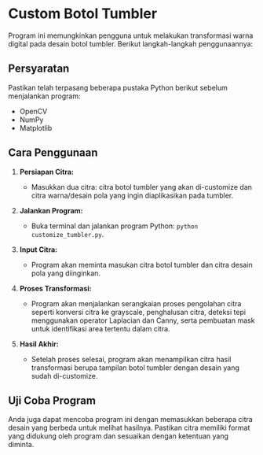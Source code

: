 # Custom Botol Tumbler

Program ini memungkinkan pengguna untuk melakukan transformasi warna digital pada desain botol tumbler. Berikut langkah-langkah penggunaannya:

## Persyaratan

Pastikan telah terpasang beberapa pustaka Python berikut sebelum menjalankan program:
- OpenCV
- NumPy
- Matplotlib

## Cara Penggunaan

1. **Persiapan Citra:**
   - Masukkan dua citra: citra botol tumbler yang akan di-customize dan citra warna/desain pola yang ingin diaplikasikan pada tumbler.
  
2. **Jalankan Program:**
   - Buka terminal dan jalankan program Python: `python customize_tumbler.py`.
  
3. **Input Citra:**
   - Program akan meminta masukan citra botol tumbler dan citra desain pola yang diinginkan.

4. **Proses Transformasi:**
   - Program akan menjalankan serangkaian proses pengolahan citra seperti konversi citra ke grayscale, penghalusan citra, deteksi tepi menggunakan operator Laplacian dan Canny, serta pembuatan mask untuk identifikasi area tertentu dalam citra.

5. **Hasil Akhir:**
   - Setelah proses selesai, program akan menampilkan citra hasil transformasi berupa tampilan botol tumbler dengan desain yang sudah di-customize.

## Uji Coba Program

Anda juga dapat mencoba program ini dengan memasukkan beberapa citra desain yang berbeda untuk melihat hasilnya. Pastikan citra memiliki format yang didukung oleh program dan sesuaikan dengan ketentuan yang diminta.
